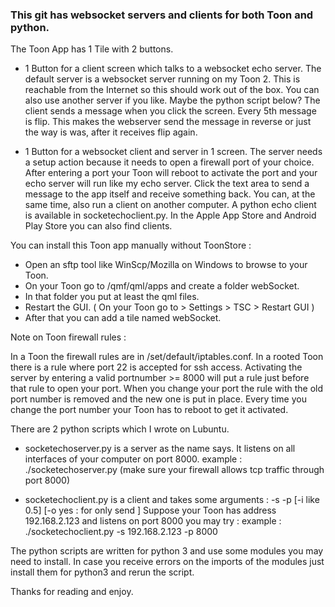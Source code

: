 ### This git has websocket servers and clients for both Toon and python.

The Toon App has 1 Tile with 2 buttons. 

 - 1 Button for a client screen which talks to a websocket echo server. 
     The default server is a websocket server running on my Toon 2.
     This is reachable from the Internet so this should work out of the box.
     You can also use another server if you like. Maybe the python script below?
     The client sends a message when you click the screen.
     Every 5th message is flip.
     This makes the webserver send the message in reverse or
     just the way is was, after it receives flip again.

 - 1 Button for a websocket client and server in 1 screen.
     The server needs a setup action because it needs to open a firewall port
     of your choice. After entering a port your Toon will reboot to activate
     the port and your echo server will run like my echo server.
     Click the text area to send a message to the app itself and receive something back.
     You can, at the same time, also run a client on another computer. 
     A python echo client is available in socketechoclient.py.
     In the Apple App Store and Android Play Store you can also find clients.

You can install this Toon app manually without ToonStore :

 - Open an sftp tool like WinScp/Mozilla on Windows to browse to your Toon.
 - On your Toon go to /qmf/qml/apps and create a folder webSocket.
 - In that folder you put at least the qml files.
 - Restart the GUI. ( On your Toon go to > Settings > TSC > Restart GUI )
 - After that you can add a tile named webSocket.

Note on Toon firewall rules : 

In a Toon the firewall rules are in /set/default/iptables.conf.
In a rooted Toon there is a rule where port 22 is accepted for ssh access.
Activating the server by entering a valid portnumber >= 8000 will put a rule just before that rule to open your port.
When you change your port the rule with the old port number is removed and the new one is put in place.
Every time you change the port number your Toon has to reboot to get it activated.

There are 2 python scripts which I wrote on Lubuntu.

 - socketechoserver.py is a server as the name says. 
    It listens on all interfaces of your computer on port 8000.
    example : ./socketechoserver.py
    (make sure your firewall allows tcp traffic through port 8000)
        
  - socketechoclient.py is a client and takes some arguments :
    -s <socket server IP> -p <socket server port> [-i <interval> like 0.5] [-o yes : for only send ]
    Suppose your Toon has address 192.168.2.123 and listens on port 8000 you may try :
    example : ./socketechoclient.py -s 192.168.2.123 -p 8000
        
The python scripts are written for python 3 and use some modules you may need to install.
In case you receive errors on the imports of the modules just install them for python3 and rerun the script.


Thanks for reading and enjoy.
